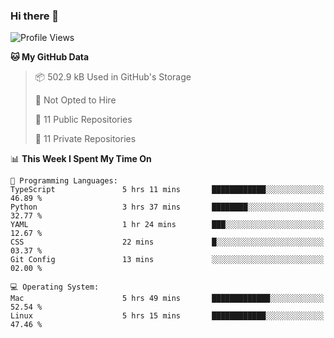 ### Hi there 👋

<!--
**huayuan4396/huayuan4396** is a ✨ _special_ ✨ repository because its `README.md` (this file) appears on your GitHub profile.

Here are some ideas to get you started:

- 🔭 I’m currently working on ...
- 🌱 I’m currently learning ...
- 👯 I’m looking to collaborate on ...
- 🤔 I’m looking for help with ...
- 💬 Ask me about ...
- 📫 How to reach me: ...
- 😄 Pronouns: ...
- ⚡ Fun fact: ...
-->

<!--START_SECTION:waka-->
![Profile Views](http://img.shields.io/badge/Profile%20Views-1-blue)

**🐱 My GitHub Data** 

> 📦 502.9 kB Used in GitHub's Storage 
 > 
> 🚫 Not Opted to Hire
 > 
> 📜 11 Public Repositories 
 > 
> 🔑 11 Private Repositories 
 > 
📊 **This Week I Spent My Time On** 

```text
💬 Programming Languages: 
TypeScript               5 hrs 11 mins       ████████████░░░░░░░░░░░░░   46.89 % 
Python                   3 hrs 37 mins       ████████░░░░░░░░░░░░░░░░░   32.77 % 
YAML                     1 hr 24 mins        ███░░░░░░░░░░░░░░░░░░░░░░   12.67 % 
CSS                      22 mins             █░░░░░░░░░░░░░░░░░░░░░░░░   03.37 % 
Git Config               13 mins             ░░░░░░░░░░░░░░░░░░░░░░░░░   02.00 % 

💻 Operating System: 
Mac                      5 hrs 49 mins       █████████████░░░░░░░░░░░░   52.54 % 
Linux                    5 hrs 15 mins       ████████████░░░░░░░░░░░░░   47.46 % 
```


<!--END_SECTION:waka-->
